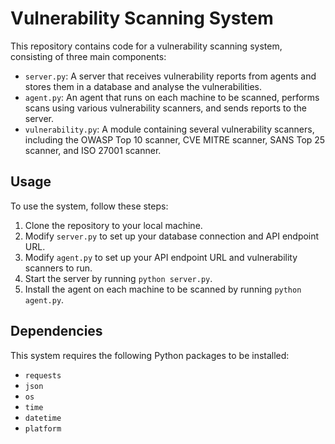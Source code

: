 # Vulnerability Scanning System

This repository contains code for a vulnerability scanning system, consisting of three main components:

- `server.py`: A server that receives vulnerability reports from agents and stores them in a database and analyse the vulnerabilities.
- `agent.py`: An agent that runs on each machine to be scanned, performs scans using various vulnerability scanners, and sends reports to the server.
- `vulnerability.py`: A module containing several vulnerability scanners, including the OWASP Top 10 scanner, CVE MITRE scanner, SANS Top 25 scanner, and ISO 27001 scanner.

## Usage

To use the system, follow these steps:

1. Clone the repository to your local machine.
2. Modify `server.py` to set up your database connection and API endpoint URL.
3. Modify `agent.py` to set up your API endpoint URL and vulnerability scanners to run.
4. Start the server by running `python server.py`.
5. Install the agent on each machine to be scanned by running `python agent.py`.

## Dependencies

This system requires the following Python packages to be installed:

- `requests`
- `json`
- `os`
- `time`
- `datetime`
- `platform`

